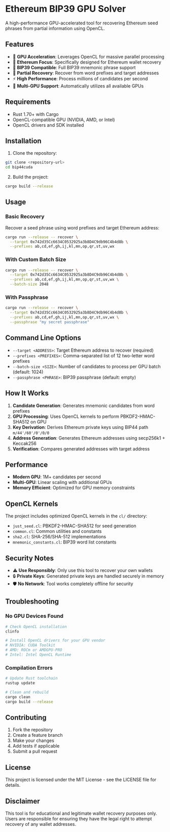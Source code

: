 # Ethereum BIP39 GPU Solver

A high-performance GPU-accelerated tool for recovering Ethereum seed phrases from partial information using OpenCL.

## Features

- 🚀 **GPU Acceleration**: Leverages OpenCL for massive parallel processing
- 🔐 **Ethereum Focus**: Specifically designed for Ethereum wallet recovery
- 📝 **BIP39 Compatible**: Full BIP39 mnemonic phrase support
- 🎯 **Partial Recovery**: Recover from word prefixes and target addresses
- ⚡ **High Performance**: Process millions of candidates per second
- 🔧 **Multi-GPU Support**: Automatically utilizes all available GPUs

## Requirements

- Rust 1.70+ with Cargo
- OpenCL-compatible GPU (NVIDIA, AMD, or Intel)
- OpenCL drivers and SDK installed

## Installation

1. Clone the repository:
```bash
git clone <repository-url>
cd bip44cuda
```

2. Build the project:
```bash
cargo build --release
```

## Usage

### Basic Recovery

Recover a seed phrase using word prefixes and target Ethereum address:

```bash
cargo run --release -- recover \
  --target 0x742d35Cc6634C0532925a3b8D4C9db96C4b4d8b \
  --prefixes ab,cd,ef,gh,ij,kl,mn,op,qr,st,uv,wx
```

### With Custom Batch Size

```bash
cargo run --release -- recover \
  --target 0x742d35Cc6634C0532925a3b8D4C9db96C4b4d8b \
  --prefixes ab,cd,ef,gh,ij,kl,mn,op,qr,st,uv,wx \
  --batch-size 2048
```

### With Passphrase

```bash
cargo run --release -- recover \
  --target 0x742d35Cc6634C0532925a3b8D4C9db96C4b4d8b \
  --prefixes ab,cd,ef,gh,ij,kl,mn,op,qr,st,uv,wx \
  --passphrase "my secret passphrase"
```

## Command Line Options

- `--target <ADDRESS>`: Target Ethereum address to recover (required)
- `--prefixes <PREFIXES>`: Comma-separated list of 12 two-letter word prefixes
- `--batch-size <SIZE>`: Number of candidates to process per GPU batch (default: 1024)
- `--passphrase <PHRASE>`: BIP39 passphrase (default: empty)

## How It Works

1. **Candidate Generation**: Generates mnemonic candidates from word prefixes
2. **GPU Processing**: Uses OpenCL kernels to perform PBKDF2-HMAC-SHA512 on GPU
3. **Key Derivation**: Derives Ethereum private keys using BIP44 path `m/44'/60'/0'/0/0`
4. **Address Generation**: Generates Ethereum addresses using secp256k1 + Keccak256
5. **Verification**: Compares generated addresses with target address

## Performance

- **Modern GPU**: 1M+ candidates per second
- **Multi-GPU**: Linear scaling with additional GPUs
- **Memory Efficient**: Optimized for GPU memory constraints

## OpenCL Kernels

The project includes optimized OpenCL kernels in the `cl/` directory:

- `just_seed.cl`: PBKDF2-HMAC-SHA512 for seed generation
- `common.cl`: Common utilities and constants
- `sha2.cl`: SHA-256/SHA-512 implementations
- `mnemonic_constants.cl`: BIP39 word list constants

## Security Notes

- ⚠️ **Use Responsibly**: Only use this tool to recover your own wallets
- 🔒 **Private Keys**: Generated private keys are handled securely in memory
- 🛡️ **No Network**: Tool works completely offline for security

## Troubleshooting

### No GPU Devices Found

```bash
# Check OpenCL installation
clinfo

# Install OpenCL drivers for your GPU vendor
# NVIDIA: CUDA Toolkit
# AMD: ROCm or AMDGPU-PRO
# Intel: Intel OpenCL Runtime
```

### Compilation Errors

```bash
# Update Rust toolchain
rustup update

# Clean and rebuild
cargo clean
cargo build --release
```

## Contributing

1. Fork the repository
2. Create a feature branch
3. Make your changes
4. Add tests if applicable
5. Submit a pull request

## License

This project is licensed under the MIT License - see the LICENSE file for details.

## Disclaimer

This tool is for educational and legitimate wallet recovery purposes only. Users are responsible for ensuring they have the legal right to attempt recovery of any wallet addresses.